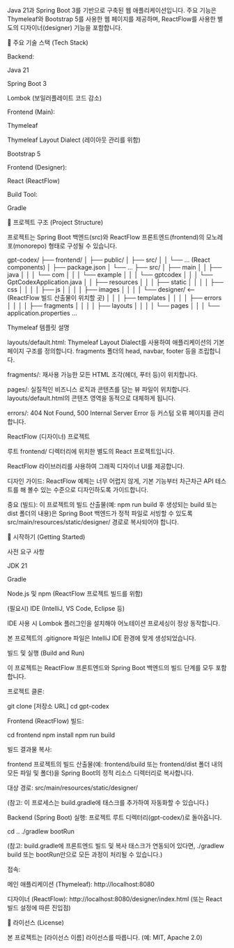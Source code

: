 Java 21과 Spring Boot 3를 기반으로 구축된 웹 애플리케이션입니다.
주요 기능은 Thymeleaf와 Bootstrap 5를 사용한 웹 페이지를 제공하며, ReactFlow를 사용한 별도의 디자이너(designer) 기능을 포함합니다.

🚀 주요 기술 스택 (Tech Stack)

Backend:

Java 21

Spring Boot 3

Lombok (보일러플레이트 코드 감소)

Frontend (Main):

Thymeleaf

Thymeleaf Layout Dialect (레이아웃 관리를 위함)

Bootstrap 5

Frontend (Designer):

React (ReactFlow)

Build Tool:

Gradle

📁 프로젝트 구조 (Project Structure)

프로젝트는 Spring Boot 백엔드(src)와 ReactFlow 프론트엔드(frontend)의 모노레포(monorepo) 형태로 구성될 수 있습니다.

gpt-codex/
├── frontend/         <!-- ReactFlow (디자이너) 프로젝트 루트 -->
│   ├── public/
│   ├── src/
│   │   └── ... (React components)
│   ├── package.json
│   └── ...
├── src/              <!-- Spring Boot 프로젝트 루트 -->
│   ├── main
│   │   ├── java
│   │   │   └── com
│   │   │       └── example
│   │   │           └── gptcodex
│   │   │               └── GptCodexApplication.java
│   │   ├── resources
│   │   │   ├── static
│   │   │   │   ├── css
│   │   │   │   ├── js
│   │   │   │   ├── images
│   │   │   │   └── designer/   <-- (ReactFlow 빌드 산출물이 위치할 곳)
│   │   │   ├── templates
│   │   │   │   ├── errors
│   │   │   │   ├── fragments
│   │   │   │   ├── layouts
│   │   │   │   └── pages
│   │   │   └── application.properties
...


Thymeleaf 템플릿 설명

layouts/default.html: Thymeleaf Layout Dialect를 사용하여 애플리케이션의 기본 페이지 구조를 정의합니다. fragments 폴더의 head, navbar, footer 등을 조립합니다.

fragments/: 재사용 가능한 모든 HTML 조각(헤더, 푸터 등)이 위치합니다.

pages/: 실질적인 비즈니스 로직과 콘텐츠를 담는 뷰 파일이 위치합니다. layouts/default.html의 콘텐츠 영역을 동적으로 대체하게 됩니다.

errors/: 404 Not Found, 500 Internal Server Error 등 커스텀 오류 페이지를 관리합니다.

ReactFlow (디자이너) 프로젝트

루트 frontend/ 디렉터리에 위치한 별도의 React 프로젝트입니다.

ReactFlow 라이브러리를 사용하여 그래픽 디자이너 UI를 제공합니다.

디자인 가이드: ReactFlow 예제는 너무 어렵지 않게, 기본 기능부터 차근차근 API 테스트를 해 볼수 있는 수준으로 디자인하도록 가이드합니다.

중요 (빌드): 이 프로젝트의 빌드 산출물(예: npm run build 후 생성되는 build 또는 dist 폴더의 내용)은 Spring Boot 백엔드가 정적 파일로 서빙할 수 있도록 src/main/resources/static/designer/ 경로로 복사되어야 합니다.

🏁 시작하기 (Getting Started)

사전 요구 사항

JDK 21

Gradle

Node.js 및 npm (ReactFlow 프로젝트 빌드를 위함)

(필요시) IDE (IntelliJ, VS Code, Eclipse 등)

IDE 사용 시 Lombok 플러그인을 설치해야 어노테이션 프로세싱이 정상 동작합니다.

본 프로젝트의 .gitignore 파일은 IntelliJ IDE 환경에 맞게 생성되었습니다.

빌드 및 실행 (Build and Run)

이 프로젝트는 ReactFlow 프론트엔드와 Spring Boot 백엔드의 빌드 단계를 모두 포함합니다.

프로젝트 클론:

git clone [저장소 URL]
cd gpt-codex


Frontend (ReactFlow) 빌드:

cd frontend
npm install
npm run build


빌드 결과물 복사:

frontend 프로젝트의 빌드 산출물(예: frontend/build 또는 frontend/dist 폴더 내의 모든 파일 및 폴더)을 Spring Boot의 정적 리소스 디렉터리로 복사합니다.

대상 경로: src/main/resources/static/designer/

(참고: 이 프로세스는 build.gradle에 태스크를 추가하여 자동화할 수 있습니다.)

Backend (Spring Boot) 실행:
프로젝트 루트 디렉터리(gpt-codex/)로 돌아옵니다.

cd ..
./gradlew bootRun


(참고: build.gradle에 프론트엔드 빌드 및 복사 태스크가 연동되어 있다면, ./gradlew build 또는 bootRun만으로 모든 과정이 처리될 수 있습니다.)

접속:

메인 애플리케이션 (Thymeleaf): http://localhost:8080

디자이너 (ReactFlow): http://localhost:8080/designer/index.html (또는 React 빌드 설정에 따른 진입점)

📄 라이선스 (License)

본 프로젝트는 [라이선스 이름] 라이선스를 따릅니다. (예: MIT, Apache 2.0)
